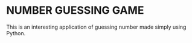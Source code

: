 # NUMBER GUESSING GAME
This is an interesting application of guessing number made simply using Python.